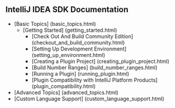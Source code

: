 <!-- 
    Similar to GitBook SUMMARY.md - https://github.com/GitbookIO/gitbook#summarymd,
    but list items without links will not be included in the table of contents.
    Also you can use HTML-comments.
-->

## IntelliJ IDEA SDK Documentation
* [Basic Topics] (basic_topics.html)
    * [Getting Started] (getting_started.html)
        * [Check Out And Build Community Edition] (checkout_and_build_community.html)
        * [Setting Up Development Environment] (setting_up_environment.html)
        * [Creating a Plugin Project] (creating_plugin_project.html)
        * [Build Number Ranges] (build_number_ranges.html)
        * [Running a Plugin] (running_plugin.html)
        * [Plugin Compatibility with IntelliJ Platform Products] (plugin_compatibility.html)
* [Advanced Topics] (advanced_topics.html)
* [Custom Language Support] (custom_language_support.html)


